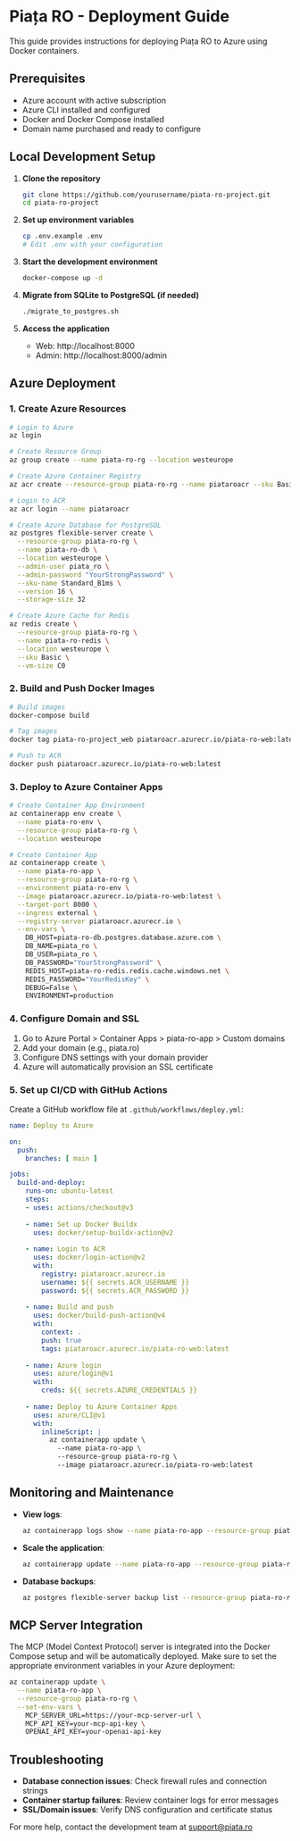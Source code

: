 # Piața RO - Deployment Guide

This guide provides instructions for deploying Piața RO to Azure using Docker containers.

## Prerequisites

- Azure account with active subscription
- Azure CLI installed and configured
- Docker and Docker Compose installed
- Domain name purchased and ready to configure

## Local Development Setup

1. **Clone the repository**
   ```bash
   git clone https://github.com/yourusername/piata-ro-project.git
   cd piata-ro-project
   ```

2. **Set up environment variables**
   ```bash
   cp .env.example .env
   # Edit .env with your configuration
   ```

3. **Start the development environment**
   ```bash
   docker-compose up -d
   ```

4. **Migrate from SQLite to PostgreSQL (if needed)**
   ```bash
   ./migrate_to_postgres.sh
   ```

5. **Access the application**
   - Web: http://localhost:8000
   - Admin: http://localhost:8000/admin

## Azure Deployment

### 1. Create Azure Resources

```bash
# Login to Azure
az login

# Create Resource Group
az group create --name piata-ro-rg --location westeurope

# Create Azure Container Registry
az acr create --resource-group piata-ro-rg --name piataroacr --sku Basic

# Login to ACR
az acr login --name piataroacr

# Create Azure Database for PostgreSQL
az postgres flexible-server create \
  --resource-group piata-ro-rg \
  --name piata-ro-db \
  --location westeurope \
  --admin-user piata_ro \
  --admin-password "YourStrongPassword" \
  --sku-name Standard_B1ms \
  --version 16 \
  --storage-size 32

# Create Azure Cache for Redis
az redis create \
  --resource-group piata-ro-rg \
  --name piata-ro-redis \
  --location westeurope \
  --sku Basic \
  --vm-size C0
```

### 2. Build and Push Docker Images

```bash
# Build images
docker-compose build

# Tag images
docker tag piata-ro-project_web piataroacr.azurecr.io/piata-ro-web:latest

# Push to ACR
docker push piataroacr.azurecr.io/piata-ro-web:latest
```

### 3. Deploy to Azure Container Apps

```bash
# Create Container App Environment
az containerapp env create \
  --name piata-ro-env \
  --resource-group piata-ro-rg \
  --location westeurope

# Create Container App
az containerapp create \
  --name piata-ro-app \
  --resource-group piata-ro-rg \
  --environment piata-ro-env \
  --image piataroacr.azurecr.io/piata-ro-web:latest \
  --target-port 8000 \
  --ingress external \
  --registry-server piataroacr.azurecr.io \
  --env-vars \
    DB_HOST=piata-ro-db.postgres.database.azure.com \
    DB_NAME=piata_ro \
    DB_USER=piata_ro \
    DB_PASSWORD="YourStrongPassword" \
    REDIS_HOST=piata-ro-redis.redis.cache.windows.net \
    REDIS_PASSWORD="YourRedisKey" \
    DEBUG=False \
    ENVIRONMENT=production
```

### 4. Configure Domain and SSL

1. Go to Azure Portal > Container Apps > piata-ro-app > Custom domains
2. Add your domain (e.g., piata.ro)
3. Configure DNS settings with your domain provider
4. Azure will automatically provision an SSL certificate

### 5. Set up CI/CD with GitHub Actions

Create a GitHub workflow file at `.github/workflows/deploy.yml`:

```yaml
name: Deploy to Azure

on:
  push:
    branches: [ main ]

jobs:
  build-and-deploy:
    runs-on: ubuntu-latest
    steps:
    - uses: actions/checkout@v3
    
    - name: Set up Docker Buildx
      uses: docker/setup-buildx-action@v2
      
    - name: Login to ACR
      uses: docker/login-action@v2
      with:
        registry: piataroacr.azurecr.io
        username: ${{ secrets.ACR_USERNAME }}
        password: ${{ secrets.ACR_PASSWORD }}
        
    - name: Build and push
      uses: docker/build-push-action@v4
      with:
        context: .
        push: true
        tags: piataroacr.azurecr.io/piata-ro-web:latest
        
    - name: Azure login
      uses: azure/login@v1
      with:
        creds: ${{ secrets.AZURE_CREDENTIALS }}
        
    - name: Deploy to Azure Container Apps
      uses: azure/CLI@v1
      with:
        inlineScript: |
          az containerapp update \
            --name piata-ro-app \
            --resource-group piata-ro-rg \
            --image piataroacr.azurecr.io/piata-ro-web:latest
```

## Monitoring and Maintenance

- **View logs**: 
  ```bash
  az containerapp logs show --name piata-ro-app --resource-group piata-ro-rg
  ```

- **Scale the application**:
  ```bash
  az containerapp update --name piata-ro-app --resource-group piata-ro-rg --min-replicas 2 --max-replicas 10
  ```

- **Database backups**:
  ```bash
  az postgres flexible-server backup list --resource-group piata-ro-rg --server-name piata-ro-db
  ```

## MCP Server Integration

The MCP (Model Context Protocol) server is integrated into the Docker Compose setup and will be automatically deployed. Make sure to set the appropriate environment variables in your Azure deployment:

```bash
az containerapp update \
  --name piata-ro-app \
  --resource-group piata-ro-rg \
  --set-env-vars \
    MCP_SERVER_URL=https://your-mcp-server-url \
    MCP_API_KEY=your-mcp-api-key \
    OPENAI_API_KEY=your-openai-api-key
```

## Troubleshooting

- **Database connection issues**: Check firewall rules and connection strings
- **Container startup failures**: Review container logs for error messages
- **SSL/Domain issues**: Verify DNS configuration and certificate status

For more help, contact the development team at support@piata.ro